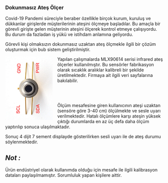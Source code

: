 ### **Dokunmasız Ateş Ölçer**

Covid-19 Pandemi süreciyle beraber özellikle birçok kurum, kuruluş ve dükkanlar girişlerde müşterilerinin ateşini ölçmeye başladılar. Bu amaçla bir görevli girişte gelen müşterinin ateşini ölçerek kontrol etmeye çalışıyordu. Bu durum da fazladan iş yükü ve istihdam anlamına geliyordu.

Görevli kişi olmaksızın dokunmasız uzaktan ateş ölçmekle ilgili bir çözüm oluşturmak için bub sistem geliştirilmiştir.

<img src="assets/20210718_143202_temperature_mlxclose.jpg" alt="mlx90614" width="30%" height="30%" align="left" style="margin-right:15px">

Yapılan çalışmalarda  MLX90614 serisi infrared ateş ölçerler kullanılmıştır. Bu sensörler fabrikasyon olarak sıcaklık aralıklar kalibreli bir şekilde üretilmektedir. Firmaya ait ilgili veri sayfalarına bakılabilir.

<br><br>

Ölçüm mesafesine giren kullanıcının ateşi uzaktan (sensöre göre 3-40 cm) ölçülmekte ve sesle uyarı verilmektedir. Hatalı ölçümlere karşı ateşin yüksek çıktığı durumlarda en az üç defa daha ölçüm yaptırılıp sonuca ulaşılmaktadır.

Sonuç 4 dijit 7 sement displayde gösterilirken sesli uyarı ile de ateş durumu söylenmektedir.

## ***Not :***

Ürün endüstriyel olarak kullanımda olduğu için mesafe ile ilgili kalibrasyon dataları paylaşılmamıştır. Sorumluluk yapan kişilere aittir.
